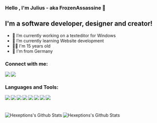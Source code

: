 ### Hello , I'm Julius - aka FrozenAssassine 👋
## I'm a software developer, designer and creator!
- 🔭 I’m currently working on a texteditor for Windows
- 🌱 I’m currently learning Website development
- 🧑‍💻 I'm 15 years old
- 🚩 I'm from Germany


### Connect with me:
<a href="https://www.instagram.com/frozenassassine/">
    <img align="left" src="https://img.shields.io/badge/Instagram-E4405F?style=flat&logo=instagram&logoColor=white">
</a>
<a href="https://stackoverflow.com/users/14772994/frozenassassine">
    <img align="left" src="https://img.shields.io/badge/Stack_Overflow-FE7A16?style=flat&logo=stack-overflow&logoColor=white">
</a>

<br >

### Languages and Tools:
<img align="left" src="https://img.shields.io/badge/C%23-239120?style=flat&logo=c-sharp&logoColor=white">
<img align="left" src="https://img.shields.io/badge/.NET-5C2D91?style=flat&logo=.net&logoColor=white">
<img align="left" src="https://img.shields.io/badge/C%2B%2B-00599C?style=flat&logo=c%2B%2B&logoColor=white">
<img align="left" src="https://img.shields.io/badge/HTML-239120?style=flat&logo=html5&logoColor=white">
<img align="left" src="https://img.shields.io/badge/CSS-239120?&style=flat&logo=css3&logoColor=white">
<img align="left" src="https://img.shields.io/badge/JavaScript-F7DF1E?style=flat&logo=javascript&logoColor=black">
<img align="left" src="https://img.shields.io/badge/Unity-100000?style=flat&logo=unity&logoColor=white">
<img align="left" src="	https://img.shields.io/badge/Microsoft-666666?style=for-the-badge&logo=microsoft&logoColor=white	https://img.shields.io/badge/Microsoft-666666?style=for-the-badge&logo=microsoft&logoColor=white">

<br >

#

<img align="left" alt="Hexeptions's Github Stats" src="https://github-readme-stats.vercel.app/api/top-langs/?username=FrozenAssassine&show_icons=true&hide_border=true&theme=radical" />
<img align="center" alt="Hexeptions's Github Stats" src="https://github-readme-stats.vercel.app/api?username=FrozenAssassine&show_icons=true&hide_border=true&theme=radical" />
